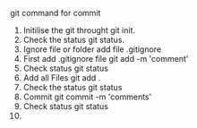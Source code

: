 git command for commit
1. Initilise the git throught git init.
2. Check the status git status.
3. Ignore file or folder add file .gitignore
4. First add .gitignore file git add -m 'comment'
5. Check status git status
6. Add all Files git add .
7. Check the status git status
8. Commit git commit -m 'comments'
9. Check status git status
10. 
